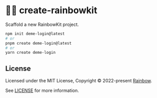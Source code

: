 # 🌈🚀 create-rainbowkit

Scaffold a new RainbowKit project.

```bash
npm init deme-login@latest
# or
pnpm create deme-login@latest
# or
yarn create deme-login
```

## License

Licensed under the MIT License, Copyright © 2022-present [Rainbow](https://rainbow.me).

See [LICENSE](./LICENSE) for more information.
